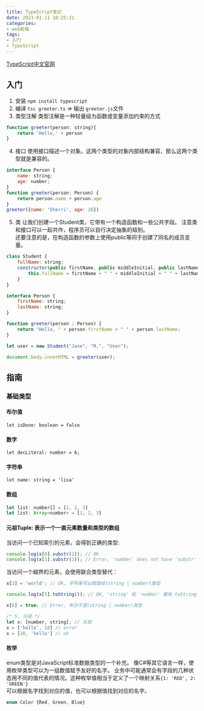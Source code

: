 ```yaml
---
title: TypeScript笔记
date: 2021-01-11 10:25:21
categories: 
- web前端
tags:
- 入门
- TypeScript
---
```

[TypeScript中文官网](https://www.tslang.cn/index.html)
## 入门 
1. 安装
`npm install typescript`
2. 编译
`tsc greeter.ts` => 输出 `greeter.js`文件
3. 类型注解
类型注解是一种轻量级为函数或变量添加约束的方式  
```javascript
function greeter(person: string){
    return 'Hello,' + person
}
```
4. 接口
使用接口描述一个对象。这两个类型的对象内部结构兼容，那么这两个类型就是兼容的。
```javascript
interface Person {
    name: string;
    age: number;
}
function greeter(person: Person) {
    return person.name + person.age
}
greeter({name: 'Sherri', age: 26})
```
5. 类
让我们创建一个Student类，它带有一个构造函数和一些公共字段。 注意类和接口可以一起共作，程序员可以自行决定抽象的级别。  
还要注意的是，在构造函数的参数上使用public等同于创建了同名的成员变量。
```javascript
class Student {
    fullName: string;
    constructor(public firstName, public middleInitial, public lastName) {
        this.fullName = firstName + " " + middleInitial + " " + lastName;
    }
}

interface Person {
    firstName: string;
    lastName: string;
}

function greeter(person : Person) {
    return "Hello, " + person.firstName + " " + person.lastName;
}

let user = new Student("Jane", "M.", "User");

document.body.innerHTML = greeter(user);
```


## 指南
### 基础类型
#### 布尔值
`let isDone: boolean = false`
#### 数字
`let decLiteral: number = 6;`
#### 字符串
`let name: string = 'lisa' `
#### 数组
```javascript
let list: number[] = [1, 2, 3]
let list: Array<number> = [1, 2, 3]
```
#### 元祖Tuple: 表示一个一直元素数量和类型的数组  
当访问一个已知索引的元素，会得到正确的类型:
```javascript
console.log(x[0].substr(1)); // OK
console.log(x[1].substr(1)); // Error, 'number' does not have 'substr'
```
当访问一个越界的元素，会使用联合类型替代：
```javascript
x[3] = 'world'; // OK, 字符串可以赋值给(string | number)类型

console.log(x[5].toString()); // OK, 'string' 和 'number' 都有 toString

x[6] = true; // Error, 布尔不是(string | number)类型
```
```javascript
/* 5. 元祖 */
let x: [number, string]; // 元祖
x = ['hello', 10] // error
x = [10, 'hello'] // ok
```

#### 枚举
enum类型是对JavaScript标准数据类型的一个补充。 像C#等其它语言一样，使用枚举类型可以为一组数值赋予友好的名字。
业务中可能通常会有字段的几种状态用不同的值代表的情况。这种枚举值相当于定义了一个映射关系`{1: 'RED', 2: 'GREEN'}`  
可以根据名字找到对应的值，也可以根据值找到对应的名字。
```javascript
enum Color {Red, Green, Blue}

